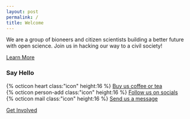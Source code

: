 ```yaml
---
layout: post
permalink: /
title: Welcome
---
```

We are a group of bioneers and citizen scientists building a better future with open science. Join us in hacking our way to a civil society!

<nav><a href="{{ site.baseurl }}/about">Learn More</a></nav>

### Say Hello

<ul style="list-style-type:none; padding-left:0">
<li>{% octicon heart class:"icon" height:16 %} <a href="https://ko-fi.com/bioshack" target="_blank" data-goatcounter-click="kofi">Buy us coffee or tea</a></li>
<li>{% octicon person-add class:"icon" height:16 %} <a href="https://github.com/bioshack" target="_blank" data-goatcounter-click="github">Follow us on socials</a></li>
<li>{% octicon mail class:"icon" height:16 %} <a href="mailto:bio@d8a.org" target="_blank" data-goatcounter-click="email">Send us a message</a></li>
</ul>

<nav><a href="{{ site.baseurl }}/contact">Get Involved</a></nav>